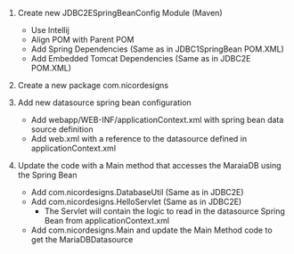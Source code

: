 1. Create new JDBC2ESpringBeanConfig Module (Maven)
   - Use Intellij
   - Align POM with Parent POM
   - Add Spring Dependencies (Same as in JDBC1SpringBean POM.XML)
   - Add Embedded Tomcat Dependencies (Same as in JDBC2E POM.XML)

2. Create a new package com.nicordesigns

3. Add new datasource spring bean configuration
   - Add webapp/WEB-INF/applicationContext.xml with spring bean data source definition
   - Add web.xml with a reference to the datasource defined in applicationContext.xml

4. Update the code with a Main method that accesses the MaraiaDB using the Spring Bean
   - Add com.nicordesigns.DatabaseUtil (Same as in JDBC2E)
   - Add com.nicordesigns.HelloServlet (Same as in JDBC2E)
      - The Servlet will contain the logic to read in the datasource Spring Bean from applicationContext.xml
   - Add com.nicordesigns.Main and update the Main Method code to get the MariaDBDatasource
